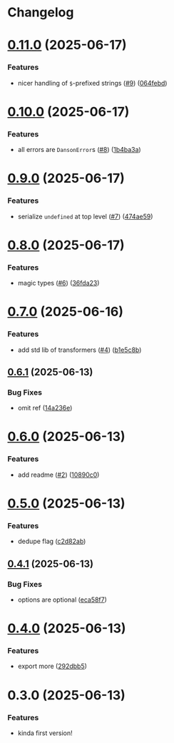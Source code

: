 # Changelog

# [0.11.0](https://github.com/KATT/danson/compare/0.10.0...0.11.0) (2025-06-17)

### Features

- nicer handling of `$`-prefixed strings ([#9](https://github.com/KATT/danson/issues/9)) ([064febd](https://github.com/KATT/danson/commit/064febd3786da1c904874609a1d77129a5b83756))

# [0.10.0](https://github.com/KATT/danson/compare/0.9.0...0.10.0) (2025-06-17)

### Features

- all errors are `DansonError`s ([#8](https://github.com/KATT/danson/issues/8)) ([1b4ba3a](https://github.com/KATT/danson/commit/1b4ba3a30552e90995286d04c5f2382f58fec4d9))

# [0.9.0](https://github.com/KATT/danson/compare/0.8.0...0.9.0) (2025-06-17)

### Features

- serialize `undefined` at top level ([#7](https://github.com/KATT/danson/issues/7)) ([474ae59](https://github.com/KATT/danson/commit/474ae59456174c4f7f18745da79da0210503b8bd))

# [0.8.0](https://github.com/KATT/danson/compare/0.7.0...0.8.0) (2025-06-17)

### Features

- magic types ([#6](https://github.com/KATT/danson/issues/6)) ([36fda23](https://github.com/KATT/danson/commit/36fda23886e044506706dc5e923eea50deafff60))

# [0.7.0](https://github.com/KATT/danson/compare/0.6.1...0.7.0) (2025-06-16)

### Features

- add std lib of transformers ([#4](https://github.com/KATT/danson/issues/4)) ([b1e5c8b](https://github.com/KATT/danson/commit/b1e5c8b632d5cb61657a0b8c7978bb580c5a4115))

## [0.6.1](https://github.com/KATT/danson/compare/0.6.0...0.6.1) (2025-06-13)

### Bug Fixes

- omit ref ([14a236e](https://github.com/KATT/danson/commit/14a236e4501429c9cf343b3f314fedb44014ea53))

# [0.6.0](https://github.com/KATT/danson/compare/0.5.0...0.6.0) (2025-06-13)

### Features

- add readme ([#2](https://github.com/KATT/danson/issues/2)) ([10890c0](https://github.com/KATT/danson/commit/10890c0ab712db21a89716ed6ca77bc1ef56f01d))

# [0.5.0](https://github.com/KATT/danson/compare/0.4.1...0.5.0) (2025-06-13)

### Features

- dedupe flag ([c2d82ab](https://github.com/KATT/danson/commit/c2d82abdce251d18b807062807fcc50f2c2578c6))

## [0.4.1](https://github.com/KATT/danson/compare/0.4.0...0.4.1) (2025-06-13)

### Bug Fixes

- options are optional ([eca58f7](https://github.com/KATT/danson/commit/eca58f7124089fee33425fd771e2d8ade8369f17))

# [0.4.0](https://github.com/KATT/danson/compare/0.3.0...0.4.0) (2025-06-13)

### Features

- export more ([292dbb5](https://github.com/KATT/danson/commit/292dbb5f1f4abcf532b9748bf94c4737a986c46c))

# 0.3.0 (2025-06-13)

### Features

- kinda first version!

